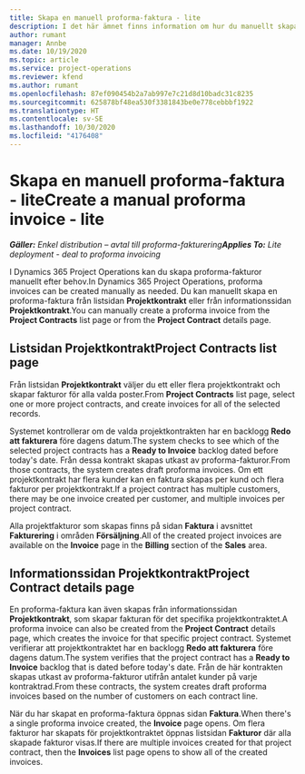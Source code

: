 ```yaml
---
title: Skapa en manuell proforma-faktura - lite
description: I det här ämnet finns information om hur du manuellt skapar en proforma-faktura i Project Operations.
author: rumant
manager: Annbe
ms.date: 10/19/2020
ms.topic: article
ms.service: project-operations
ms.reviewer: kfend
ms.author: rumant
ms.openlocfilehash: 87ef090454b2a7ab997e7c21d8d10badc31c8235
ms.sourcegitcommit: 625878bf48ea530f3381843be0e778cebbbf1922
ms.translationtype: HT
ms.contentlocale: sv-SE
ms.lasthandoff: 10/30/2020
ms.locfileid: "4176408"
---
```

# <a name="create-a-manual-proforma-invoice---lite"></a><span data-ttu-id="614fe-103">Skapa en manuell proforma-faktura - lite</span><span class="sxs-lookup"><span data-stu-id="614fe-103">Create a manual proforma invoice - lite</span></span>

<span data-ttu-id="614fe-104">_**Gäller:** Enkel distribution – avtal till proforma-fakturering_</span><span class="sxs-lookup"><span data-stu-id="614fe-104">_**Applies To:** Lite deployment - deal to proforma invoicing_</span></span>

<span data-ttu-id="614fe-105">I Dynamics 365 Project Operations kan du skapa proforma-fakturor manuellt efter behov.</span><span class="sxs-lookup"><span data-stu-id="614fe-105">In Dynamics 365 Project Operations, proforma invoices can be created manually as needed.</span></span> <span data-ttu-id="614fe-106">Du kan manuellt skapa en proforma-faktura från listsidan **Projektkontrakt** eller från informationssidan **Projektkontrakt**.</span><span class="sxs-lookup"><span data-stu-id="614fe-106">You can manually create a proforma invoice from the **Project Contracts** list page or from the **Project Contract** details page.</span></span>

##  <a name="project-contracts-list-page"></a><span data-ttu-id="614fe-107">Listsidan Projektkontrakt</span><span class="sxs-lookup"><span data-stu-id="614fe-107">Project Contracts list page</span></span>

<span data-ttu-id="614fe-108">Från listsidan **Projektkontrakt** väljer du ett eller flera projektkontrakt och skapar fakturor för alla valda poster.</span><span class="sxs-lookup"><span data-stu-id="614fe-108">From **Project Contracts** list page, select one or more project contracts, and create invoices for all of the selected records.</span></span>

<span data-ttu-id="614fe-109">Systemet kontrollerar om de valda projektkontrakten har en backlogg **Redo att fakturera** före dagens datum.</span><span class="sxs-lookup"><span data-stu-id="614fe-109">The system checks to see which of the selected project contracts has a **Ready to Invoice** backlog  dated before today's date.</span></span> <span data-ttu-id="614fe-110">Från dessa kontrakt skapas utkast av proforma-fakturor.</span><span class="sxs-lookup"><span data-stu-id="614fe-110">From those contracts, the system creates draft proforma invoices.</span></span> <span data-ttu-id="614fe-111">Om ett projektkontrakt har flera kunder kan en faktura skapas per kund och flera fakturor per projektkontrakt.</span><span class="sxs-lookup"><span data-stu-id="614fe-111">If a project contract has multiple customers, there may be one invoice created per customer, and multiple invoices per project contract.</span></span>

<span data-ttu-id="614fe-112">Alla projektfakturor som skapas finns på sidan **Faktura** i avsnittet **Fakturering** i områden **Försäljning**.</span><span class="sxs-lookup"><span data-stu-id="614fe-112">All of the created project invoices are available on the **Invoice** page in the **Billing** section of the **Sales** area.</span></span>

## <a name="project-contract-details-page"></a><span data-ttu-id="614fe-113">Informationssidan Projektkontrakt</span><span class="sxs-lookup"><span data-stu-id="614fe-113">Project Contract details page</span></span>

<span data-ttu-id="614fe-114">En proforma-faktura kan även skapas från informationssidan **Projektkontrakt**, som skapar fakturan för det specifika projektkontraktet.</span><span class="sxs-lookup"><span data-stu-id="614fe-114">A proforma invoice can also be created from the **Project Contract** details page, which creates the invoice for that specific project contract.</span></span> <span data-ttu-id="614fe-115">Systemet verifierar att projektkontraktet har en backlogg **Redo att fakturera** före dagens datum.</span><span class="sxs-lookup"><span data-stu-id="614fe-115">The system verifies that the project contract has a **Ready to Invoice** backlog that is dated before today's date.</span></span> <span data-ttu-id="614fe-116">Från de här kontrakten skapas utkast av proforma-fakturor utifrån antalet kunder på varje kontraktrad.</span><span class="sxs-lookup"><span data-stu-id="614fe-116">From these contracts, the system creates draft proforma invoices based on the number of customers on each contract line.</span></span>

<span data-ttu-id="614fe-117">När du har skapat en proforma-faktura öppnas sidan **Faktura**.</span><span class="sxs-lookup"><span data-stu-id="614fe-117">When there's a single proforma invoice created, the **Invoice** page opens.</span></span> <span data-ttu-id="614fe-118">Om flera fakturor har skapats för projektkontraktet öppnas listsidan **Fakturor** där alla skapade fakturor visas.</span><span class="sxs-lookup"><span data-stu-id="614fe-118">If there are multiple invoices created for that project contract, then the **Invoices** list page opens to show all of the created invoices.</span></span>
